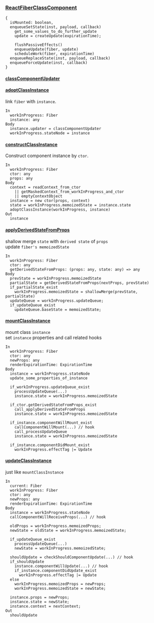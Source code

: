 ### [ReactFiberClassComponent](https://github.com/facebook/react/blob/master/packages/react-reconciler/src/ReactFiberClassComponent.js)

```
{
  isMounted: boolean,
  enqueueSetState(inst, payload, callback)
    get_some_values_to_do_further_update
    update = createUpdate(expirationTime);

    flushPassiveEffects()
    enqueueUpdate(fiber, update)
    scheduleWork(fiber, expirationTime)
  enqueueReplaceState(inst, payload, callback)
  enqueueForceUpdate(inst, callback)
}
```


####  [classComponentUpdater](https://github.com/facebook/react/blob/master/packages/react-reconciler/src/ReactFiberClassComponent.js#L187)

#### [adoptClassInstance](https://github.com/facebook/react/blob/master/packages/react-reconciler/src/ReactFiberClassComponent.js#L502)
link `fiber` with `instance`.
```
In 
  workInProgress: Fiber
  instance: any
Body
  instance.updater = classComponentUpdater
  workInProgress.stateNode = instance
```

#### [constructClassInstance](https://github.com/facebook/react/blob/master/packages/react-reconciler/src/ReactFiberClassComponent.js#L512)
Construct component instance by `ctor`.
```
In
  workInProgress: Fiber
  ctor: any
  props: any
Body
  context = readContext_from_ctor
    || getMaskedContext_from_workInProgress_and_ctor
    || emptyContextObject
  instance = new ctor(props, context)
  state = workInProgress.memoizedState = instance.state
  adoptClassInstance(workInProgress, instance)
Out
  instance
```

#### [applyDerivedStateFromProps](https://github.com/facebook/react/blob/master/packages/react-reconciler/src/ReactFiberClassComponent.js#L148)
shallow merge `state` with `derived state` of `props`  
update `fiber's memoizedState`
```
In
  workInProgress: Fiber
  ctor: any
  getDerivedStateFromProps: (props: any, state: any) => any
Body
  prevState = workInProgress.memoizedState
  partialState = getDerivedStateFromProps(nextProps, prevState)
  if_partialState_exist
    workInProgress.memoizedState = shallowMerge(prevState, partialState)
  updateQueue = workInProgress.updateQueue;
  if_updateQueue_exist
    updateQueue.baseState = memoizedState;
```

#### [mountClassInstance](https://github.com/facebook/react/blob/master/packages/react-reconciler/src/ReactFiberClassComponent.js#L725)
mount class `instance`  
set `instance` properties and call related hooks
```
In
  workInProgress: Fiber
  ctor: any
  newProps: any
  renderExpirationTime: ExpirationTime
Body
  instance = workInProgress.stateNode
  update_some_properties_of_instance

  if_workInProgress.updateQueue_exist
    processUpdateQueue(...)
    instance.state = workInProgress.memoizedState

  if_ctor.getDerivedStateFromProps_exist
    call_applyDerivedStateFromProps
    instance.state = workInProgress.memoizedState

  if_instance.componentWillMount_exist
    callComponentWillMount(...) // hook
    call_processUpdateQueue
    instance.state = workInProgress.memoizedState
  
  if_instance.componentDidMount_exist
    workInProgress.effectTag |= Update
```

#### [updateClassInstance](https://github.com/facebook/react/blob/master/packages/react-reconciler/src/ReactFiberClassComponent.js#L980)
just like `mountClassInstance`
```
In
  current: Fiber
  workInProgress: Fiber
  ctor: any
  newProps: any
  renderExpirationTime: ExpirationTime
Body
  instance = workInProgress.stateNode
  callComponentWillReceiveProps(...) // hook

  oldProps = workInProgress.memoizedProps;
  newState = oldState = workInProgress.memoizedState;

  if_updateQueue_exist
    processUpdateQueue(...)
    newState = workInProgress.memoizedState;

  shouldUpdate = checkShouldComponentUpdate(...) // hook
  if_shouldUpdate
    instance.componentWillUpdate(...) // hook
    if_instance.componentDidUpdate_exist
      workInProgress.effectTag |= Update
  else
    workInProgress.memoizedProps = newProps;
    workInProgress.memoizedState = newState;
  
  instance.props = newProps;
  instance.state = newState;
  instance.context = nextContext;
Out
  shouldUpdate
```
